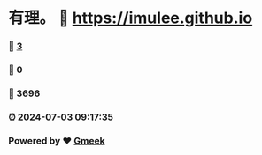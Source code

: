 # 有理。 :link: https://imulee.github.io 
### :page_facing_up: [3](https://imulee.github.io/tag.html) 
### :speech_balloon: 0 
### :hibiscus: 3696 
### :alarm_clock: 2024-07-03 09:17:35 
### Powered by :heart: [Gmeek](https://github.com/Meekdai/Gmeek)
